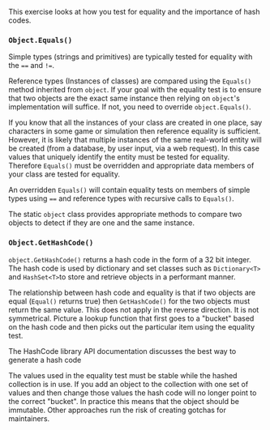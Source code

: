 This exercise looks at how you test for equality and the importance of hash codes.

### `Object.Equals()`

Simple types (strings and primitives) are typically tested for equality with the `==` and `!=`.

Reference types (Instances of classes) are compared using the `Equals()` method inherited from `object`. If your goal with the equality test is to ensure that two objects are the exact same instance then relying on `object`'s implementation will suffice. If not, you need to override `object.Equals()`.

If you know that all the instances of your class are created in one place, say characters in some game or simulation then reference equality is sufficient. However, it is likely that multiple instances of the same real-world entity will be created (from a database, by user input, via a web request). In this case values that uniquely identify the entity must be tested for equality. Therefore `Equals()` must be overridden and appropriate data members of your class are tested for equality.

An overridden `Equals()` will contain equality tests on members of simple types using `==` and reference types with recursive calls to `Equals()`.

The static `object` class provides appropriate methods to compare two objects to detect if they are one and the same instance.

### `Object.GetHashCode()`

`object.GetHashCode()` returns a hash code in the form of a 32 bit integer. The hash code is used by dictionary and set classes such as `Dictionary<T>` and `HashSet<T>`to store and retrieve objects in a performant manner.

The relationship between hash code and equality is that if two objects are equal (`Equal()` returns true) then `GetHashCode()` for the two objects must return the same value. This does not apply in the reverse direction. It is not symmetrical. Picture a lookup function that first goes to a "bucket" based on the hash code and then picks out the particular item using the equality test.

The HashCode library API documentation discusses the best way to generate a hash code

The values used in the equality test must be stable while the hashed collection is in use. If you add an object to the collection with one set of values and then change those values the hash code will no longer point to the correct "bucket". In practice this means that the object should be immutable. Other approaches run the risk of creating gotchas for maintainers.
